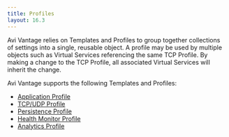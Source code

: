 ```yaml
---
title: Profiles
layout: 16.3
---
```

Avi Vantage relies on Templates and Profiles to group together collections of settings into a single, reusable object. A profile may be used by multiple objects such as Virtual Services referencing the same TCP Profile. By making a change to the TCP Profile, all associated Virtual Services will inherit the change.

Avi Vantage supports the following Templates and Profiles:

* <a href="/docs/16.3/configuration-guide/templates/profiles/application-profile/">Application Profile</a> 
* <a href="/docs/16.3/configuration-guide/templates/profiles/tcpudp-profile">TCP/UDP Profile</a> 
* <a href="/docs/16.3/configuration-guide/templates/profiles/persistence-profile">Persistence Profile</a> 
* <a href="/docs/16.3/configuration-guide/templates/profiles/health-monitor-profile">Health Monitor Profile</a> 
* <a href="/docs/16.3/configuration-guide/templates/profiles/analytics-profile">Analytics Profile</a>   